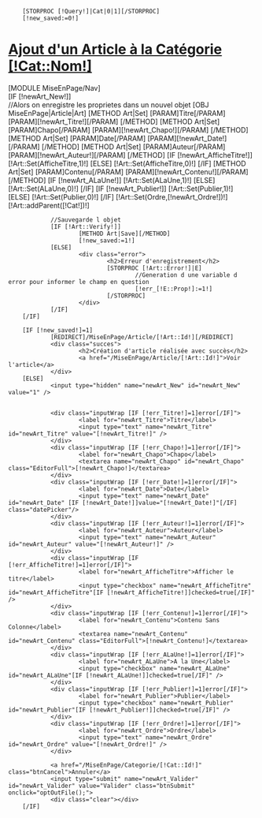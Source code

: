         [STORPROC [!Query!]|Cat|0|1][/STORPROC]
        [!new_saved:=0!]
        
<a href="/[!Query!]" title="Retour à la catégorie" id="ModTitle">
	<h1><span class="glyphicon glyphicon-share-alt"> </span> Ajout d'un Article à la Catégorie <span id="objName">[!Cat::Nom!]</span></h1>
</a>
<div id="ModNav">
	[MODULE MiseEnPage/Nav]
</div>
<div id="ModContainer">
        [IF [!newArt_New!]]
                <div class="debug">
                        //Alors on enregistre les proprietes dans un nouvel objet
                        [OBJ MiseEnPage|Article|Art]
                        [METHOD Art|Set]
                                [PARAM]Titre[/PARAM]
                                [PARAM][!newArt_Titre!][/PARAM]
                        [/METHOD]
                        [METHOD Art|Set]
                                [PARAM]Chapo[/PARAM]
                                [PARAM][!newArt_Chapo!][/PARAM]
                        [/METHOD]
                        [METHOD Art|Set]
                                [PARAM]Date[/PARAM]
                                [PARAM][!newArt_Date!][/PARAM]
                        [/METHOD]
                        [METHOD Art|Set]
                                [PARAM]Auteur[/PARAM]
                                [PARAM][!newArt_Auteur!][/PARAM]
                        [/METHOD]
                        [IF [!newArt_AfficheTitre!]]
                                [!Art::Set(AfficheTitre,1)!]
                        [ELSE]
                                [!Art::Set(AfficheTitre,0)!]
                        [/IF]  
                        [METHOD Art|Set]
                                [PARAM]Contenu[/PARAM]
                                [PARAM][!newArt_Contenu!][/PARAM]
                        [/METHOD]
                        [IF [!newArt_ALaUne!]]
                                [!Art::Set(ALaUne,1)!]
                        [ELSE]
                                [!Art::Set(ALaUne,0)!]
                        [/IF]  
                        [IF [!newArt_Publier!]]
                                [!Art::Set(Publier,1)!]
                        [ELSE]
                                [!Art::Set(Publier,0)!]
                        [/IF] 
                        [!Art::Set(Ordre,[!newArt_Ordre!])!]
                        [!Art::addParent([!Cat!])!]
                </div>
        
                //Sauvegarde l objet
                [IF [!Art::Verify!]]
                        [METHOD Art|Save][/METHOD]
                        [!new_saved:=1!]
                [ELSE]
                        <div class="error">
                                <h2>Erreur d'enregistrement</h2>
                                [STORPROC [!Art::Error!]|E]
                                        //Generation d une variable d error pour informer le champ en question
                                        [!err_[!E::Prop!]:=1!]
                                [/STORPROC]
                        </div>		
                [/IF]
        [/IF]
        
        [IF [!new_saved!]=1]
                [REDIRECT]/MiseEnPage/Article/[!Art::Id!][/REDIRECT]
                <div class="succes">
                        <h2>Création d'article réalisée avec succès</h2>
                        <a href="/MiseEnPage/Article/[!Art::Id!]">Voir l'article</a>
                </div>
        [ELSE]
                <input type="hidden" name="newArt_New" id="newArt_New" value="1" />
                
                
                <div class="inputWrap [IF [!err_Titre!]=1]error[/IF]">
                        <label for="newArt_Titre">Titre</label>
                        <input type="text" name="newArt_Titre" id="newArt_Titre" value="[!newArt_Titre!]" />
                </div>
                <div class="inputWrap [IF [!err_Chapo!]=1]error[/IF]">
                        <label for="newArt_Chapo">Chapo</label>
                        <textarea name="newArt_Chapo" id="newArt_Chapo" class="EditorFull">[!newArt_Chapo!]</textarea>
                </div>
                <div class="inputWrap [IF [!err_Date!]=1]error[/IF]">
                        <label for="newArt_Date">Date</label>
                        <input type="text" name="newArt_Date" id="newArt_Date" [IF [!newArt_Date!]]value="[!newArt_Date!]"[/IF] class="datePicker"/>
                </div>
                <div class="inputWrap [IF [!err_Auteur!]=1]error[/IF]">
                        <label for="newArt_Auteur">Auteur</label>
                        <input type="text" name="newArt_Auteur" id="newArt_Auteur" value="[!newArt_Auteur!]" />
                </div>
                <div class="inputWrap [IF [!err_AfficheTitre!]=1]error[/IF]">
                        <label for="newArt_AfficheTitre">Afficher le titre</label>
                        <input type="checkbox" name="newArt_AfficheTitre" id="newArt_AfficheTitre"[IF [!newArt_AfficheTitre!]]checked=true[/IF]" />
                </div>
                <div class="inputWrap [IF [!err_Contenu!]=1]error[/IF]">
                        <label for="newArt_Contenu">Contenu Sans Colonne</label>
                        <textarea name="newArt_Contenu" id="newArt_Contenu" class="EditorFull">[!newArt_Contenu!]</textarea>
                </div>
                <div class="inputWrap [IF [!err_ALaUne!]=1]error[/IF]">
                        <label for="newArt_ALaUne">A la Une</label>
                        <input type="checkbox" name="newArt_ALaUne" id="newArt_ALaUne"[IF [!newArt_ALaUne!]]checked=true[/IF]" />
                </div>
                <div class="inputWrap [IF [!err_Publier!]=1]error[/IF]">
                        <label for="newArt_Publier">Publier</label>
                        <input type="checkbox" name="newArt_Publier" id="newArt_Publier"[IF [!newArt_Publier!]]checked=true[/IF]" />
                </div>
                <div class="inputWrap [IF [!err_Ordre!]=1]error[/IF]">
                        <label for="newArt_Ordre">Ordre</label>
                        <input type="text" name="newArt_Ordre" id="newArt_Ordre" value="[!newArt_Ordre!]" />
                </div>
                
                <a href="/MiseEnPage/Categorie/[!Cat::Id!]" class="btnCancel">Annuler</a>
                <input type="submit" name="newArt_Valider" id="newArt_Valider" value="Valider" class="btnSubmit"  onclick="optOutFile();">
                <div class="clear"></div>
        [/IF]
</div>